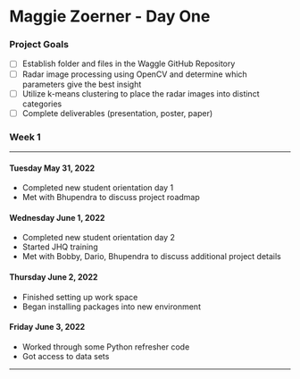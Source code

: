 # Maggie Zoerner - Day One

### Project Goals ###

- [ ] Establish folder and files in the Waggle GitHub Repository
- [ ] Radar image processing using OpenCV and determine which parameters give the best insight
- [ ] Utilize k-means clustering to place the radar images into distinct categories
- [ ] Complete deliverables (presentation, poster, paper)

### Week 1 ###

----------------------------------------------

#### Tuesday May 31, 2022 ####

- Completed new student orientation day 1
- Met with Bhupendra to discuss project roadmap

#### Wednesday June 1, 2022 ####

- Completed new student orientation day 2
- Started JHQ training
- Met with Bobby, Dario, Bhupendra to discuss additional project details

#### Thursday June 2, 2022 ####

- Finished setting up work space
- Began installing packages into new environment

#### Friday June 3, 2022 ####

- Worked through some Python refresher code
- Got access to data sets

---------------------------------------------
